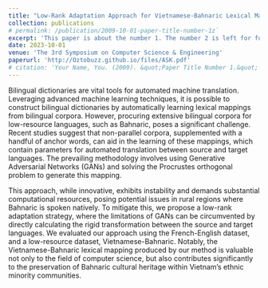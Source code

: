 ```yaml
---
title: "Low-Rank Adaptation Approach for Vietnamese-Bahnaric Lexical Mapping from Non-Parallel Corpora"
collection: publications
# permalink: /publication/2009-10-01-paper-title-number-1z`
excerpt: 'This paper is about the number 1. The number 2 is left for future work.'
date: 2023-10-01
venue: 'The 3rd Symposium on Computer Science & Engineering'
paperurl: 'http://Oztobuzz.github.io/files/ASK.pdf'
# citation: 'Your Name, You. (2009). &quot;Paper Title Number 1.&quot; <i>Journal 1</i>. 1(1).'
---
```


Bilingual dictionaries are vital tools for automated machine translation. Leveraging advanced machine learning techniques, it is possible to construct bilingual dictionaries by automatically learning lexical mappings from bilingual corpora. However, procuring extensive bilingual corpora for low-resource languages, such as Bahnaric, poses a significant challenge. Recent studies suggest that non-parallel corpora, supplemented with a handful of anchor words, can aid in the learning of these mappings, which contain parameters for automated translation between source and target languages. The prevailing methodology involves using Generative Adversarial Networks (GANs) and solving the Procrustes orthogonal problem to generate this mapping. 

This approach, while innovative, exhibits instability and demands substantial computational resources, posing potential issues in rural regions where Bahnaric is spoken natively. To mitigate this, we propose a low-rank adaptation strategy, where the limitations of GANs can be circumvented by directly calculating the rigid transformation between the source and target languages. We evaluated our approach using the French-English dataset, and a low-resource dataset, Vietnamese-Bahnaric. Notably, the Vietnamese-Bahnaric lexical mapping produced by our method is valuable not only to the field of computer science, but also contributes significantly to the preservation of Bahnaric cultural heritage within Vietnam’s ethnic minority communities.
